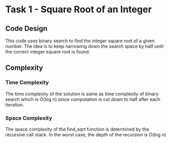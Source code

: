 # Task 1 - Square Root of an Integer

## Code Design
This code uses binary search to find the integer square root of a given number. The idea is to keep narrowing down the search space by half until the correct integer square root is found.

## Complexity

### Time Complexity
The time complexity of the solution is same as time complexity of binary search which is O(log n) since computation is cut down to half after each iteration.

### Space Complexity

The space complexity of the find_sqrt function is determined by the recursive call stack. In the worst case, the depth of the recursion is O(log n)
